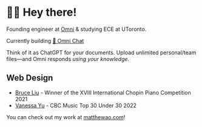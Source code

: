 # 👋🏼 Hey there! 
Founding engineer at [Omni](https://omnilabs.ai/) & studying ECE at UToronto. 

Currently building [💬 Omni Chat](https://omnilabs.ai/chat)

Think of it as ChatGPT for your documents. Upload unlimited personal/team files—and Omni responds *using your knowledge.* 

## Web Design

- [Bruce Liu](https://bruceliu.matthewao.com) - Winner of the XVIII International
Chopin Piano Competition 2021
- [Vanessa Yu](https://vanessayu.com) - CBC Music Top 30 Under 30 2022

You can check out my work at [matthewao.com](https://matthewao.com)!
